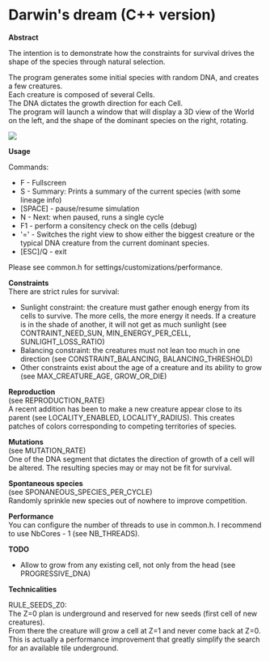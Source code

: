 Darwin's dream (C++ version)
=================

<b>Abstract</b><br/>

The intention is to demonstrate how the constraints for survival drives the shape of the species through natural selection.

The program generates some initial species with random DNA, and creates a few creatures.<br/>
Each creature is composed of several Cells.<br/>
The DNA dictates the growth direction for each Cell.<br/>
The program will launch a window that will display a 3D view of the World on the left, and the shape of the dominant species on the right, rotating.

![](https://raw.github.com/benji/darwins-dream-cpp/master/docs/screenshot-4.png)

<b>Usage</b><br/>

Commands:
  * F - Fullscreen
  * S - Summary: Prints a summary of the current species (with some lineage info)
  * [SPACE] - pause/resume simulation
  * N - Next: when paused, runs a single cycle
  * F1 - perform a consitency check on the cells (debug)
  * '=' - Switches the right view to show either the biggest creature or the typical DNA creature from the current dominant species.
  * [ESC]/Q - exit

Please see common.h for settings/customizations/performance.

<b>Constraints</b><br/>
There are strict rules for survival:
  * Sunlight constraint: the creature must gather enough energy from its cells to survive. The more cells, the more energy it needs. If a creature is in the shade of another, it will not get as much sunlight (see CONTRAINT_NEED_SUN, MIN_ENERGY_PER_CELL, SUNLIGHT_LOSS_RATIO)
  * Balancing constraint: the creatures must not lean too much in one direction (see CONSTRAINT_BALANCING, BALANCING_THRESHOLD)
  * Other constraints exist about the age of a creature and its ability to grow (see MAX_CREATURE_AGE, GROW_OR_DIE)

<b>Reproduction</b><br/>
(see REPRODUCTION_RATE)<br/>
A recent addition has been to make a new creature appear close to its parent (see LOCALITY_ENABLED, LOCALITY_RADIUS). This creates patches of colors corresponding to competing territories of species.

<b>Mutations</b><br/>
(see MUTATION_RATE)<br/>
One of the DNA segment that dictates the direction of growth of a cell will be altered. The resulting species may or may not be fit for survival.

<b>Spontaneous species</b><br/>
(see SPONANEOUS_SPECIES_PER_CYCLE)<br/>
Randomly sprinkle new species out of nowhere to improve competition.

<b>Performance</b><br/>
You can configure the number of threads to use in common.h. I recommend to use NbCores - 1 (see NB_THREADS).

<b>TODO</b><br/>
- Allow to grow from any existing cell, not only from the head (see PROGRESSIVE_DNA)

<b>Technicalities</b><br/>

RULE_SEEDS_Z0:<br/>
The Z=0 plan is underground and reserved for new seeds (first cell of new creatures).<br/>
From there the creature will grow a cell at Z=1 and never come back at Z=0.<br/>
This is actually a performance improvement that greatly simplify the search for an available tile underground.
